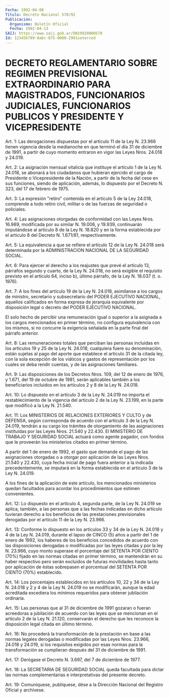 ```yaml
---
Fecha: 1992-04-08
Título: Decreto Nacional 578/92
Publicación:
  Organismo: Boletín Oficial
  Fecha: 1992-04-13
SAIJ: https://www.saij.gob.ar/DN19920000578
Id: 123456789-0abc-875-0000-2991soterced
---
```

# DECRETO REGLAMENTARIO SOBRE REGIMEN PREVISIONAL EXTRAORDINARIO PARA MAGISTRADOS, FUNCIONARIOS JUDICIALES, FUNCIONARIOS PUBLICOS Y PRESIDENTE Y VICEPRESIDENTE

<a id="1"></a>
Art.  1: Las derogaciones dispuestas por el artículo 11 de la Ley N. 23.966 tienen vigencia desde la medianoche en que terminó el día 31 de diciembre  de  1991, a partir de cuyo momento entraron en vigor las Leyes Nros. 24.018 y 24.019.

<a id="2"></a>
Art.  2:  La  asignación  mensual  vitalicia  que instituye el artículo  1  de  la Ley N. 24.018, se abonará a los ciudadanos  que hubieran ejercido el cargo  de  Presidente  o  Vicepresidente de la Nación, a partir de la fecha del cese en sus funciones,  siendo  de aplicación,  además, lo  dispuesto por el Decreto N. 323, del 17 de febrero de 1975.

<a id="3"></a>
Art. 3: La expresión "retiro" contenida en el artículo 5 de la Ley 24.018,  comprende  a  todo  retiro  civil,  militar  o  de las fuerzas de seguridad o policiales.

<a id="4"></a>
Art. 4: Las asignaciones otorgadas de conformidad con las Leyes Nros.  16.989,  modificada  por  su  similar  N. 19.006, y  19.939, continuarán  imputándose  al artículo 8 de la Ley N. 18.820 y en la forma  establecida  por  el  articulo  8  del Decreto  N. 1.671/81, respectivamente.

<a id="5"></a>
Art.  5: La equivalencia a que se refiere el artículo 12 de la Ley N. 24.018  será determinada por la ADMINISTRACION  NACIONAL  DE LA SEGURIDAD SOCIAL.

<a id="6"></a>
Art.  6:  Para ejercer el derecho a los reajustes que prevé el artículo 13, párrafos  segundo  y  cuarto,  de la Ley N. 24.018, no será exigible el requisito previsto en el artículo  64,  inciso b), último párrafo, de la Ley N. 18.037 (t. o. 1976).

<a id="7"></a>
Art.  7:  A  los  fines del  artículo  19 de la Ley N. 24.018, asimílanse  a  los cargos de ministro, secretario  y  subsecretario del  PODER  EJECUTIVO   NACIONAL,  aquellos  calificados  en  forma expresa de jerarquía equivalente  por  disposición  legal o decreto del PODER EJECUTIVO NACIONAL.

El solo hecho de percibir una remuneración igual o superior  a  la asignada  a los cargos mencionados en primer término, no configura equivalencia con  los  mismos, si no concurre la exigencia señalada en la parte final del párrafo anterior.

<a id="8"></a>
Art.  8:  Las remuneraciones totales que perciban las personas incluidas en los  artículos 19 y 25 de la Ley N. 24.018, cualquiera fuere  su  denominación,  están sujetas  al  pago  del  aporte  que establece el artículo 31 de  la  citada  ley, con la sola excepción de los viáticos y gastos de representación  por  los cuales se deba rendir cuentas, y de las asignaciones familiares.

<a id="9"></a>
Art. 9: Las disposiciones de los Decretos Nros. 109, del 12 de enero de 1976, y 1.671, del 19 de octubre de 1981, serán aplicables también  a los beneficiarios incluidos en los artículos 2 y 8 de la Ley N. 24.018.

<a id="10"></a>
Art.  10: Lo dispuesto en el artículo 3 de la Ley N. 24.019 no importa el restablecimiento  de  la  vigencia  del artículo 2 de la Ley  N. 23.199,  en  la parte que  modificó  a  la  Ley  N. 21.540.

<a id="11"></a>
Art. 11: Los MINISTERIOS DE RELACIONES EXTERIORES Y CULTO y de DEFENSA,  según  corresponda de acuerdo con el artículo 3 de la Ley N. 24.019, tendrán a  su  cargo los trámites de otorgamiento de las asignaciones instituidas por  las  Leyes  Nros. 21.540 y 22.430. El MINISTERIO  DE  TRABAJO  Y  SEGURIDAD  SOCIAL actuará  como  agente pagador,  con fondos que le proveerán los  ministerios  citados  en primer término.

A partir del  1  de enero de 1992, el gasto que demande el pago de las asignaciones otorgadas  o a otorgar por aplicación de las Leyes Nros. 21.540 y 22.430, cuya fecha  inicial de pago fuera anterior a la indicada precedentemente, se imputará  en  la  forma establecida en el artículo 3 de la Ley N. 24.019.

A  los  fines  de la aplicación de este artículo, los  mencionados ministerios quedan  facultados  para acordar los procedimientos que estimen convenientes.

<a id="12"></a>
Art.  12:  Lo dispuesto en el artículo 4, segunda parte, de la Ley N. 24.019 se aplica, también,  a  las personas que a las fechas indicadas en dicho artículo tuvieran derecho  a  los  beneficios de las prestaciones previsionales derogadas por el artículo  11  de la Ley N. 23.966.

<a id="13"></a>
Art.  13: Conforme lo dispuesto en los artículos 33 y 34 de la Ley N. 24.018 y 4 de la Ley N. 24.019, durante el lapso de CINCO (5) años  a  partir del  1  de  enero  de  1992,  los  haberes  de  los beneficios  concedidos de acuerdo con las disposiciones derogadas o modificadas por las  leyes  citadas  y  por  la ley N. 23.966, cuyo monto superase el porcentaje del SETENTA  POR CIENTO  (70%)  fijado en las normas citadas en primer término, se mantendrán en su  haber respectivo  pero serán excluidos de futuras movilidades hasta tanto por aplicación  de  éstas  sobrepasen el porcentual del SETENTA POR CIENTO (70%) establecido.

<a id="14"></a>
Art. 14: Los porcentajes establecidos en los artículos 10, 22 y 34 de la Ley N. 24.018 y 2 y 4 de la Ley N. 24.019 no se modificarán,  aunque  la  edad  acreditada  excediera  los  mínimos requeridos para obtener jubilación ordinaria.

<a id="15"></a>
Art. 15: Las personas que al 31 de diciembre de 1991 gozaran o fueran  acreedoras  a  jubilación  de  acuerdo con las leyes que se mencionan  en  el  artículo 2 de la Ley N. 21.120,  conservarán  el derecho  que les reconoce la disposición  legal  citada  en  último término.

<a id="16"></a>
Art.  16:  No  procederá la transformación de la prestación en base a las normas legales  derogadas  o  modificadas  por las Leyes Nros. 23.966, 24.018 y 24.019, si los requisitos exigidos  por esas normas  para  la  transformación  se  cumplieran  después del 31 de diciembre de 1991.

<a id="17"></a>
Art. 17: Derógase el Decreto N. 3.697, del 7 de diciembre de 1977.

<a id="18"></a>
Art. 18: La SECRETARIA DE SEGURIDAD SOCIAL queda facultada para dictar  las  normas  complementarias e interpretativas del presente decreto.

<a id="19"></a>
Art. 19: Comuníquese, publíquese, dése a la Dirección Nacional del Registro Oficial y archívese.